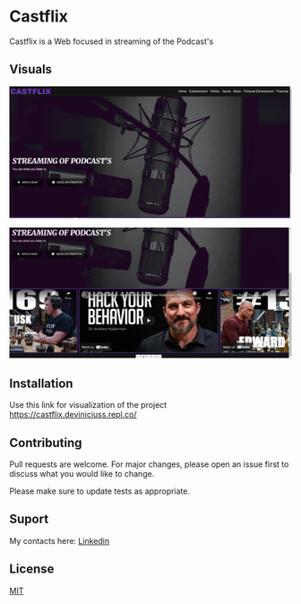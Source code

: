 # Castflix

Castflix is a Web focused in streaming of the Podcast's

## Visuals
![alt text](https://github.com/deviniciuss/Castflix/blob/master/img/tela1.png)

![alt text](https://github.com/deviniciuss/Castflix/blob/master/img/tela2.png)


## Installation

Use this link for visualization of the project https://castflix.deviniciuss.repl.co/


## Contributing
Pull requests are welcome. For major changes, please open an issue first to discuss what you would like to change.

Please make sure to update tests as appropriate.

## Suport
My contacts here: 
[Linkedin](https://www.linkedin.com/in/vinicius-rosa-/)


## License
[MIT](https://choosealicense.com/licenses/mit/)
